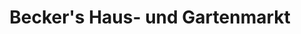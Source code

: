 ---
title: "Becker's Haus- und Gartenmarkt"
url: /kraichtal/beckers-haus-und-gartenmarkt/
shop: Getränke
---